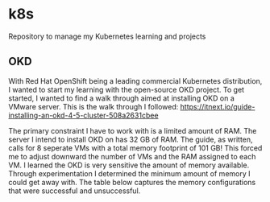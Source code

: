 # k8s
Repository to manage my Kubernetes learning and projects

## OKD
With Red Hat OpenShift being a leading commercial Kubernetes distribution, I wanted to start my learning with the open-source OKD project. To get started, I wanted to find a walk through aimed at installing OKD on a VMware server. This is the walk through I followed: https://itnext.io/guide-installing-an-okd-4-5-cluster-508a2631cbee

The primary constraint I have to work with is a limited amount of RAM. The server I intend to install OKD on has 32 GB of RAM. The guide, as written, calls for 8 seperate VMs with a total memory footprint of 101 GB! This forced me to adjust downward the number of VMs and the RAM assigned to each VM. I learned the OKD is very sensitive the amount of memory available. Through experimentation I determined the minimum amount of memory I could get away with. The table below captures the memory configurations that were successful and unsuccessful.
